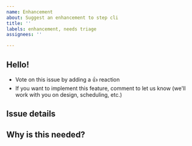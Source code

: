 ```yaml
---
name: Enhancement
about: Suggest an enhancement to step cli
title: ''
labels: enhancement, needs triage
assignees: ''

---
```


## Hello!
<!-- Please leave this section as-is, 
it's designed to help others in the community know how to interact with our GitHub issues. -->

- Vote on this issue by adding a 👍 reaction
- If you want to implement this feature, comment to let us know (we'll work with you on design, scheduling, etc.)

## Issue details

<!-- Enhancement requests are most helpful when they describe the problem you're having 
as well as articulating the potential solution you'd like to see built. -->

## Why is this needed?

<!-- Let us know why you think this enhancement would be good for the project or community. -->
